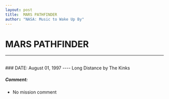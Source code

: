 ```yaml
---
layout: post
title:  MARS PATHFINDER
author: "NASA: Music to Wake Up By"
---
```


# MARS PATHFINDER
----
<br/>
### DATE: August 01, 1997
----
Long Distance by The Kinks

##### Comment:
* No mission comment
